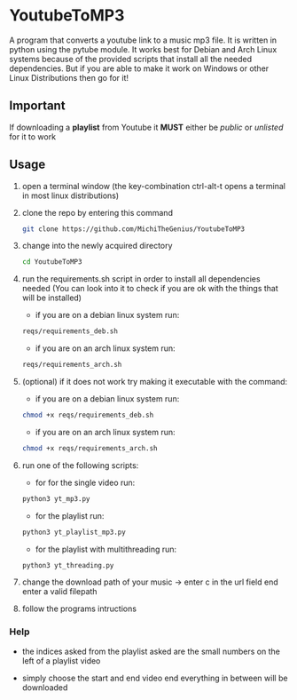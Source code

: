 # YoutubeToMP3

A program that converts a youtube link to a music mp3 file. It is written in python using the pytube module. It works best for Debian and Arch Linux systems because of the provided scripts that install all the needed dependencies. But if you are able to make it work on Windows or other Linux Distributions then go for it!

## Important
If downloading a **playlist** from Youtube it **MUST** either be *public* or *unlisted* for it to work

## Usage
1. open a terminal window (the key-combination ctrl-alt-t opens a terminal in most linux distributions)
2. clone the repo by entering this command

	```sh
	git clone https://github.com/MichiTheGenius/YoutubeToMP3
	```

2. change into the newly acquired directory
	

	```sh
	cd YoutubeToMP3
	```

3. run the requirements.sh script in order to install all dependencies needed (You can look into it to check if you are ok with the things that will be installed)

	- if you are on a debian linux system run:
	```sh
	reqs/requirements_deb.sh
	```

	- if you are on an arch linux system run:
	```sh
	reqs/requirements_arch.sh
	```

4. (optional) if it does not work try making it executable with the command:

    - if you are on a debian linux system run:
	```sh
	chmod +x reqs/requirements_deb.sh
	```

	- if you are on an arch linux system run:
	```sh
	chmod +x reqs/requirements_arch.sh
	```
5. run one of the following scripts: 
	- for for the single video run:
	```sh
	python3 yt_mp3.py
	```

	- for the playlist run:
	```sh
	python3 yt_playlist_mp3.py
	```

	- for the playlist with multithreading run:
	```sh
	python3 yt_threading.py
	```

   
6. change the download path of your music -> enter c in the url field end enter a valid filepath

7. follow the programs intructions

### Help
- the indices asked from the playlist asked are the small numbers on the left of a playlist video

- simply choose the start and end video end everything in between will be downloaded
